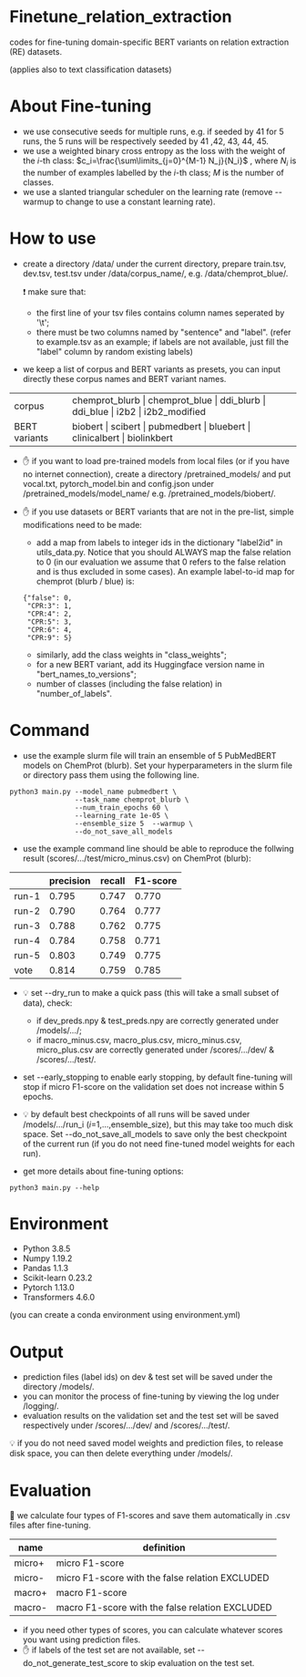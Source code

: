 # Finetune_relation_extraction
codes for fine-tuning domain-specific BERT variants on relation extraction (RE) datasets.

(applies also to text classification datasets)

# About Fine-tuning
- we use consecutive seeds for multiple runs, e.g. if seeded by 41 for 5 runs, the 5 runs will be respectively seeded by 41 ,42, 43, 44, 45.
- we use a weighted binary cross entropy as the loss with the weight of the $i$-th class: $c_i=\frac{\sum\limits_{j=0}^{M-1} N_j}{N_i}$ , where $N_i$ is the number of examples labelled by the $i$-th class; $M$ is the number of classes.
- we use a slanted triangular scheduler on the learning rate (remove --warmup to change to use a constant learning rate).

# How to use
- create a directory /data/ under the current directory, prepare train.tsv, dev.tsv, test.tsv under /data/corpus_name/, e.g. /data/chemprot_blue/. 

  :exclamation: make sure that:
  - the first line of your tsv files contains column names seperated by '\t'; 
  - there must be two columns named by "sentence" and "label". (refer to example.tsv as an example; if labels are not available, just fill the "label" column by random existing labels)

- we keep a list of corpus and BERT variants as presets, you can input directly these corpus names and BERT variant names.

| | |
| ---| --- |
| corpus| chemprot_blurb \| chemprot_blue \| ddi_blurb \| ddi_blue \| i2b2 \| i2b2_modified  |
|  BERT variants | biobert \| scibert \| pubmedbert \| bluebert \| clinicalbert \| biolinkbert |

- :raised_hand: if you want to load pre-trained models from local files (or if you have no internet connection), create a directory /pretrained_models/ and put vocal.txt, pytorch_model.bin and config.json under /pretrained_models/model_name/ e.g. /pretrained_models/biobert/.

- :raised_hand: if you use datasets or BERT variants that are not in the pre-list, simple modifications need to be made:
  - add a map from labels to integer ids in the dictionary "label2id" in utils_data.py. Notice that you should ALWAYS map the false relation to 0 (in our evaluation we assume that 0 refers to the false relation and is thus excluded in some cases). An example label-to-id map for chemprot (blurb / blue) is:
   ```
   {"false": 0, 
    "CPR:3": 1, 
    "CPR:4": 2, 
    "CPR:5": 3, 
    "CPR:6": 4, 
    "CPR:9": 5}
   ```
  - similarly, add the class weights in "class_weights";
  - for a new BERT variant, add its Huggingface version name in "bert_names_to_versions";
  - number of classes (including the false relation) in "number_of_labels".
  
# Command
- use the example slurm file will train an ensemble of 5 PubMedBERT models on ChemProt (blurb). Set your hyperparameters in the slurm file or directory pass them using the following line.
```
python3 main.py --model_name pubmedbert \
                --task_name chemprot_blurb \
                --num_train_epochs 60 \
                --learning_rate 1e-05 \
                --ensemble_size 5  --warmup \
                --do_not_save_all_models
```
- use the example command line should be able to reproduce the follwing result (scores/.../test/micro_minus.csv) on ChemProt (blurb):


| | precision | recall | F1-score |
| --- | --- | --- | --- |
| run-1 | 0.795 | 0.747 | 0.770 |
| run-2 | 0.790 | 0.764 | 0.777 |
| run-3 | 0.788 | 0.762 | 0.775 |
| run-4 | 0.784 | 0.758 | 0.771 |
| run-5 | 0.803 | 0.749 | 0.775 |
| vote | 0.814 | 0.759 | 0.785 |


- :bulb: set --dry_run to make a quick pass (this will take a small subset of data), check:
  - if dev_preds.npy & test_preds.npy are correctly generated under /models/.../; 
  - if macro_minus.csv, macro_plus.csv, micro_minus.csv, micro_plus.csv are correctly generated under /scores/.../dev/ & /scores/.../test/.
  
- set --early_stopping to enable early stopping, by default fine-tuning will stop if micro F1-score on the validation set does not increase within 5 epochs.

- :bulb: by default best checkpoints of all runs will be saved under /models/.../run_i ($i$=1,...,ensemble_size), but this may take too much disk space. Set --do_not_save_all_models to save only the best checkpoint of the current run (if you do not need fine-tuned model weights for each run).

- get more details about fine-tuning options:
```
python3 main.py --help
```

# Environment
- Python 3.8.5
- Numpy 1.19.2
- Pandas 1.1.3
- Scikit-learn 0.23.2
- Pytorch 1.13.0
- Transformers 4.6.0

(you can create a conda environment using environment.yml)

# Output

- prediction files (label ids) on dev & test set will be saved under the directory /models/.
- you can monitor the process of fine-tuning by viewing the log under /logging/.
- evaluation results on the validation set and the test set will be saved respectively under /scores/.../dev/ and /scores/.../test/.

:bulb: if you do not need saved model weights and prediction files, to release disk space, you can then delete everything under /models/.

# Evaluation

:paperclip: we calculate four types of F1-scores and save them automatically in .csv files after fine-tuning.

| name | definition |
| --- | --- |
| micro+ | micro F1-score |
| micro- | micro F1-score with the false relation EXCLUDED |
| macro+ | macro F1-score |
| macro- | macro F1-score with the false relation EXCLUDED |

- if you need other types of scores, you can calculate whatever scores you want using prediction files.
- :raised_hand: if labels of the test set are not available, set --do_not_generate_test_score to skip evaluation on the test set.
